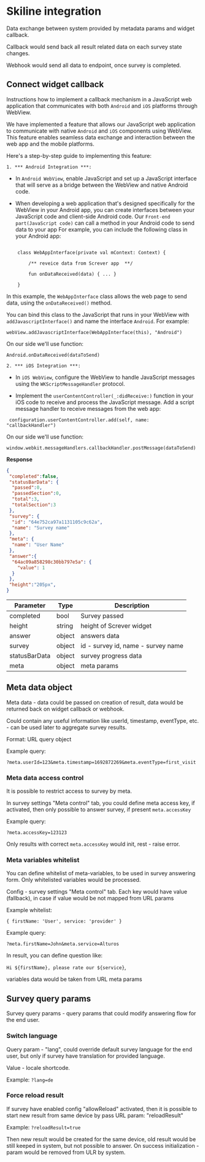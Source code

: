 # Skiline integration
Data exchange between system provided by metadata params and widget callback.


Callback would send back all result related data on each survey state changes.


Webhook would send all data to endpoint, once survey is completed.

## Connect widget callback
Instructions how to implement a callback mechanism in a JavaScript web application
that communicates with both `Android` and `iOS` platforms through WebView.

We have implemented a feature that allows our JavaScript web application to communicate with native `Android` and `iOS` components using WebView.
This feature enables seamless data exchange and interaction between the web app and the mobile platforms.

Here's a step-by-step guide to implementing this feature:

`1. *** Android Integration ***:`

- In `Android WebView`, enable JavaScript and set up a JavaScript interface that will serve as a bridge between the WebView and native Android code.

- When developing a web application that's designed specifically for the WebView in your Android app, you can create interfaces between your JavaScript code and client-side Android code.
  Our `Front-end part(JavaScript code)` can call a method in your Android code to send data to your app
  For example, you can include the following class in your Android app:
  
<code>
    class WebAppInterface(private val mContext: Context) { <br/>
        /** reveice data from Screver app  **/ <br/>
        fun onDataReceived(data) { ... } <br/>
    }
</code>
   
   In this example, the `WebAppInterface` class allows the web page to send data, using the `onDataReceived()` method.
   
   You can bind this class to the JavaScript that runs in your WebView with `addJavascriptInterface()` and name the interface `Android`. For example:
   
 `webView.addJavascriptInterface(WebAppInterface(this), "Android")`
  
  On our side we'll use function:
  
   `Android.onDataReceived(dataToSend)`
  

`2. *** iOS Integration ***:`

   - In `iOS WebView`, configure the WebView to handle JavaScript messages using the `WKScriptMessageHandler` protocol.
   
   - Implement the `userContentController(_:didReceive:)` function in your iOS code to receive and process the JavaScript message.
   Add a script message handler to receive messages from the web app: 
   ```
    configuration.userContentController.add(self, name: "callbackHandler")
   ```

   On our side we'll use function: 
   
   `window.webkit.messageHandlers.callbackHandler.postMessage(dataToSend)`

**Response**

``` json
{
 "completed":false,
 "statusBarData": {
  "passed":0,
  "passedSection":0,
  "total":3,
  "totalSection":3
 },
 "survey": {
  "id": "64e752ca97a1131105c9c62a",
  "name": "Survey name"
 },
 "meta": {
  "name": "User Name"
 },
 "answer":{
  "64ac09a858298c30bb797e5a": {
    "value": 1
  }
 },
 "height":"205px",
}
```

Parameter | Type | Description |
--------- | ------- | ----------- |
completed |bool| Survey passed |
height |string| height of Screver widget |
answer |object| answers data |
survey |object| id - survey id, name - survey name |
statusBarData |object| survey progress data |
meta |object| meta params |


## Meta data object
Meta data - data could be passed on creation of result, data would be returned back on widget callback or webhook.

Could contain any useful information like userId, timestamp, eventType, etc. - can be used later to aggregate survey results.

Format: URL query object

Example query:

`?meta.userId=123&meta.timestamp=1692872269&meta.eventType=first_visit`

### Meta data access control
It is possible to restrict access to survey by meta.

In survey settings "Meta control" tab, you could define meta access key, if activated, then only possible to answer survey, if present `meta.accessKey` 

Example query:

`?meta.accessKey=123123`

Only results with correct `meta.accessKey` would init, rest - raise error.

### Meta variables whitelist
You can define whitelist of meta-variables, to be used in survey answering form.
Only whitelisted variables would be processed.

Config - survey settings "Meta control" tab.
Each key would have value (fallback), in case if value would be not mapped from URL params

Example whitelist:

`{ firstName: 'User', service: 'provider' }`


Example query:

`?meta.firstName=John&meta.service=Alturos`

In result, you can define question like:

`Hi ${firstName}, please rate our ${service}`,

variables data would be taken from URL meta params

## Survey query params
Survey query params - query params that could modify answering flow for the end user.

### Switch language
Query param - "lang", could override default survey language for the end user, but only if survey have translation for provided language.

Value - locale shortcode.

Example: `?lang=de`

### Force reload result
If survey have enabled config "allowReload" activated, 
then it is possible to start new result from same device by pass URL param: "reloadResult"

Example: `?reloadResult=true`

Then new result would be created for the same device, old result would be still keeped in system, but not possible to answer.
On success initialization - param would be removed from ULR by system.
